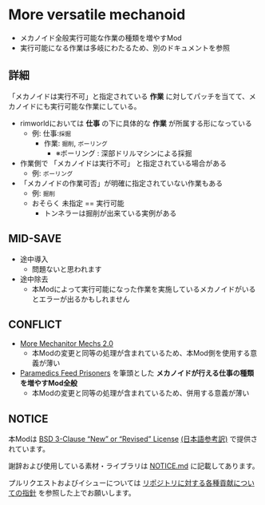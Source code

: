 # More versatile mechanoid

- メカノイド全般実行可能な作業の種類を増やすMod
- 実行可能になる作業は多岐にわたるため、別のドキュメントを参照

## 詳細

「メカノイドは実行不可」と指定されている **作業** に対してパッチを当てて、メカノイドにも実行可能な作業にしている。

- rimworldにおいては **仕事** の下に具体的な **作業** が所属する形になっている
  - 例: 仕事:`採掘`
    - 作業: `掘削`, `ボーリング`
      - ※ボーリング : 深部ドリルマシンによる採掘
- 作業側で 「メカノイドは実行不可」 と指定されている場合がある
  - 例: `ボーリング`
- 「メカノイドの作業可否」が明確に指定されていない作業もある
  - 例: `掘削`
  - おそらく 未指定 == 実行可能
    - トンネラーは掘削が出来ている実例がある

## MID-SAVE

- 途中導入
  - 問題ないと思われます
- 途中除去
  - 本Modによって実行可能になった作業を実施しているメカノイドがいるとエラーが出るかもしれません

## CONFLICT

- [More Mechanitor Mechs 2.0](https://steamcommunity.com/sharedfiles/filedetails/?id=3296057117)
  - 本Modの変更と同等の処理が含まれているため、本Mod側を使用する意義が薄い
- [Paramedics Feed Prisoners](https://steamcommunity.com/sharedfiles/filedetails/?id=2904976042) を筆頭とした **メカノイドが行える仕事の種類を増やすMod全般**
  - 本Modの変更と同等の処理が含まれているため、併用する意義が薄い

## NOTICE

本Modは [BSD 3-Clause “New” or “Revised” License](LICENSE) [(日本語参考訳)](https://licenses.opensource.jp/BSD-3-Clause/BSD-3-Clause.html) で提供されています。

謝辞および使用している素材・ライブラリは [NOTICE.md](NOTICE.md) に記載してあります。

プルリクエストおよびイシューについては [リポジトリに対する各種貢献についての指針](https://github.com/piet-rian/.github/blob/main/CONTRIBUTING.md) を参照した上でお願いします。
